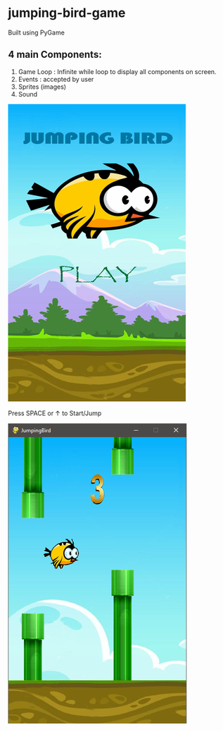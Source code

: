 # jumping-bird-game

Built using PyGame
## 4 main Components:
1. Game Loop : Infinite while loop to display all components on screen.
2. Events : accepted by user
3. Sprites (images)
4. Sound



![alt text](https://github.com/mukeshmehta/jumping-bird-game/blob/master/flappy-bird/gallery/sprites/message.png)


Press SPACE or ↑ to Start/Jump

![alt text](https://github.com/mukeshmehta/jumping-bird-game/blob/master/flappy-bird/gallery/sprites/screenshot.png)
